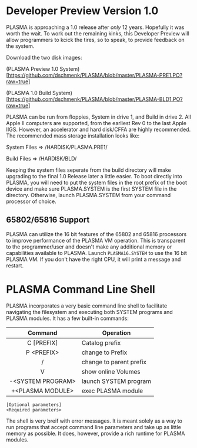 # Developer Preview Version 1.0

PLASMA is approaching a 1.0 release after _only_ 12 years. Hopefully it was worth the wait. To work out the remaining kinks, this Developer Preview will allow programmers to kcick the tires, so to speak, to provide feedback on the system.

Download the two disk images:

(PLASMA Preview 1.0 System)[https://github.com/dschmenk/PLASMA/blob/master/PLASMA-PRE1.PO?raw=true]

(PLASMA 1.0 Build System)[https://github.com/dschmenk/PLASMA/blob/master/PLASMA-BLD1.PO?raw=true]

PLASMA can be run from floppies, System in drive 1, and Build in drive 2. All Apple II computers are supported, from the earliest Rev 0 to the last Apple IIGS. However, an accelerator and hard disk/CFFA are highly recommended. The recommended mass storage installation looks like:

System Files => /HARDISK/PLASMA.PRE1/

Build Files => /HARDISK/BLD/

Keeping the system files seperate from the build directory will make upgrading to the final 1.0 Release later a little easier. To boot directly into PLASMA, you will need to put the system files in the root prefix of the boot device and make sure PLASMA.SYSTEM is the first SYSTEM file in the directory. Otherwise, launch PLASMA.SYSTEM from your command processor of choice.

## 65802/65816 Support

PLASMA can utilize the 16 bit features of the 65802 and 65816 processors to improve performance of the PLASMA VM operation. This is transparent to the programmer/user and doesn't make any additional memory or capabilities available to PLASMA. Launch `PLASMA16.SYSTEM` to use the 16 bit PLASMA VM. If you don't have the right CPU, it will print a message and restart.

# PLASMA Command Line Shell

PLASMA incorporates a very basic command line shell to facilitate navigating the filesystem and executing both SYSTEM programs and PLASMA modules. It has a few built-in commands:

|       Command       |      Operation        |
|:-------------------:|-----------------------|
| C [PREFIX]          | Catalog prefix
| P \<PREFIX\>        | change to Prefix
| /                   | change to parent prefix
| V                   | show online Volumes
| -\<SYSTEM PROGRAM\> | launch SYSTEM program
| +\<PLASMA MODULE\>  | exec PLASMA module
```
[Optional parameters]
<Required parameters>
```

The shell is very breif with error messages. It is meant solely as a way to run programs that accept command line parameters and take up as little memory as possible. It does, however, provide a rich runtime for PLASMA modules.
